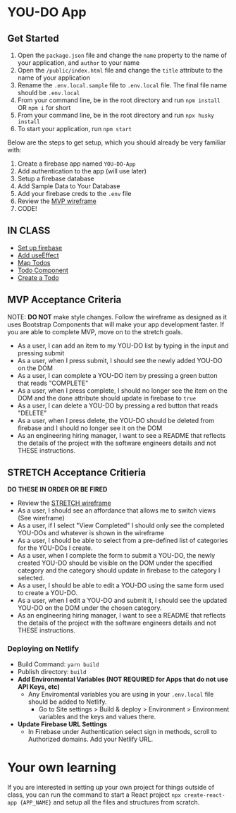 # YOU-DO App

## Get Started
1. Open the `package.json` file and change the `name` property to the name of your application, and `author` to  your name
1. Open the `/public/index.html` file and change the `title` attribute to the name of your application
1. Rename the `.env.local.sample` file to `.env.local` file. The final file name should be `.env.local`
1. From your command line, be in the root directory and run `npm install` OR `npm i` for short
1. From your command line, be in the root directory and run `npx husky install`
1. To start your application, run `npm start`

Below are the steps to get setup, which you should already be very familiar with:
1. Create a firebase app named `YOU-DO-App`
2. Add authentication to the app (will use later)
3. Setup a firebase database
4. Add Sample Data to Your Database
5. Add your firebase creds to the `.env` file
6. Review the [MVP wireframe](https://www.figma.com/file/4YVF79vgSfeSj0H1G9HYDy/YOU-DO-MVP)
7. CODE!

## IN CLASS
- [Set up firebase](https://github.com/nss-evening-cohort-16/YOU-DO-react/pull/1/files)
- [Add useEffect](https://github.com/nss-evening-cohort-16/YOU-DO-react/pull/2/files)
- [Map Todos](https://github.com/nss-evening-cohort-16/YOU-DO-react/pull/3/files)
- [Todo Component](https://github.com/nss-evening-cohort-16/YOU-DO-react/pull/4/files)
- [Create a Todo](https://github.com/nss-evening-cohort-16/YOU-DO-react/pull/5/files)

## MVP Acceptance Criteria
NOTE: **DO NOT** make style changes. Follow the wireframe as designed as it uses Bootstrap Components that will make your app development faster. If you are able to complete MVP, move on to the stretch goals.

- As a user, I can add an item to my YOU-DO list by typing in the input and pressing submit
- As a user, when I press submit, I should see the newly added YOU-DO on the DOM
- As a user, I can complete a YOU-DO item by pressing a green button that reads "COMPLETE"
- As a user, when I press complete, I should no longer see the item on the DOM and the done attribute should update in firebase to `true`
- As a user, I can delete a YOU-DO by pressing a red button that reads "DELETE"
- As a user, when I press delete, the YOU-DO should be deleted from firebase and I should no longer see it on the DOM
- As an engineering hiring manager, I want to see a README that reflects the details of the project with the software engineers details and not THESE instructions.

## STRETCH Acceptance Critieria
**DO THESE IN ORDER OR BE FIRED**
- Review the [STRETCH wireframe](https://www.figma.com/file/ggEHuoIjQoUOLTylmQZnTK/YOU-DO-STRETCH)
- As a user, I should see an affordance that allows me to switch views (See wireframe)
- As a user, if I select "View Completed" I should only see the completed YOU-DOs and whatever is shown in the wireframe
- As a user, I should be able to select from a pre-defined list of categories for the YOU-DOs I create.
- As a user, when I complete the form to submit a YOU-DO, the newly created YOU-DO should be visible on the DOM under the specified category and the category should update in firebase to the category I selected.
- As a user, I should be able to edit a YOU-DO using the same form used to create a YOU-DO.
- As a user, when I edit a YOU-DO and submit it, I should see the updated YOU-DO on the DOM under the chosen category.
- As an engineering hiring manager, I want to see a README that reflects the details of the project with the software engineers details and not THESE instructions.

### Deploying on Netlify

- Build Command: `yarn build`
- Publish directory: `build`
- **Add Environmental Variables (NOT REQUIRED for Apps that do not use API Keys, etc)**
    - Any Enviromental variables you are using in your `.env.local` file should be added to Netlify. 
        - Go to Site settings > Build & deploy > Environment > Environment variables and the keys and values there.
- **Update Firebase URL Settings**
    - In Firebase under Authentication select sign in methods, scroll to Authorized domains. Add your Netlify URL.
# Your own learning
If you are interested in setting up your own project for things outside of class, you can run the command to start a React project `npx create-react-app {APP_NAME}` and setup all the files and structures from scratch.
